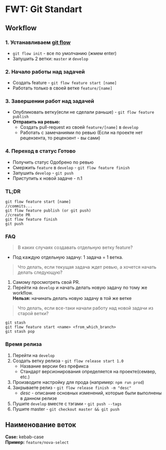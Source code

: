 # FWT: Git Standart

## Workflow

### 1. Устанавливаем [git flow](https://danielkummer.github.io/git-flow-cheatsheet/index.ru_RU.html)
* `git flow init` - все по умолчанию (жмем enter)
* Запушить 2 ветки: `master` и `develop`

### 2. Начало работы над задачей
* Создать feature - `git flow feature start [name]`
* Работать только в своей ветке `feature/[name]`

### 3. Завершении работ над задачей
* Опубликовать ветку(если не сделали раньше) - `git flow feature publish`
* **Отправить на ревью:**
    * Cоздать pull-request из своей `feature/[name]` в `develop`
    * Работать с замечаниями по ревью (Если на проекте нет рецензента, то рецензент - вы сами)

### 4. Переход в статус Готово
* Получить статус Одобрено по ревью
* Смержить `feature` в `develop` - `git flow feature finish`
* Запушить `develop` - `git push`
* Приступить к новой задаче - п.1

### TL;DR
```
git flow feature start [name]
//commits...
git flow feature publish (or git push)
//create PR
git flow feature finish
git push
```

### FAQ
>В каких случаях создавать отдельную ветку feature?
* Под каждую отдельную задачу: 1 задача = 1 ветка.

>Что делать, если текущая задача ждет ревью, а хочется начать делать следующую?
1. Cамому просмотреть свой PR.
2. Перейти на `develop` и начать делать новую задачу по тому же workflow.  
   **Нельзя:** начинать делать новую задачу в той же ветке  
   
>Что делать, если все-таки начали работу над новой задачи из старой ветки?
```
git stash
git flow feature start <name> <from_which_branch>
git stash pop
```

### Время релиза
1. Перейти на `develop`
2. Создать ветку релиза - `git flow release start 1.0`  
   * Название версии без префикса  
   * Стандарт версионирования определяется на проекте(семвер, etc.)
4. Производите настройку для прода (например: `npm run prod`)
5. Закрываете релиз - `git flow release finish -m "desc"`  
   * _desc_ - описание основных изменений, которые были выполнены в данном релизе
6. Пушите `develop` вместе с тэгами - `git push --tags`
7. Пушите master - `git checkout master && git push`

## Наименование веток
**Case:** kebab-case  
**Пример:** `feature/nova-select`

